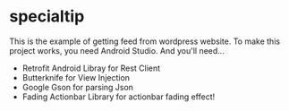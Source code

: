 specialtip
==========

This is the example of getting feed from wordpress website. To make this project works, you need Android Studio.
And you'll need...
- Retrofit Android Libray for Rest Client
- Butterknife for View Injection
- Google Gson for parsing Json
- Fading Actionbar Library for actionbar fading effect!
